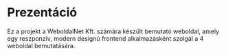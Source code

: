 # Prezentáció
Ez a projekt a WeboldalNet Kft. számára készült bemutató weboldal, amely egy reszponzív, modern designú frontend alkalmazásként szolgál a 4 weboldal bemutatására.
